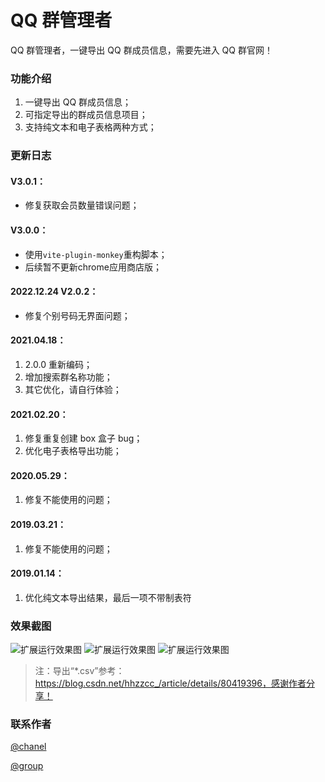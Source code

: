 # QQ 群管理者

QQ 群管理者，一键导出 QQ 群成员信息，需要先进入 QQ 群官网！

### 功能介绍

1. 一键导出 QQ 群成员信息；
2. 可指定导出的群成员信息项目；
3. 支持纯文本和电子表格两种方式；

### 更新日志

#### V3.0.1：
- 修复获取会员数量错误问题；

#### V3.0.0：
- 使用```vite-plugin-monkey```重构脚本；
- 后续暂不更新chrome应用商店版；

#### 2022.12.24 V2.0.2：
-   修复个别号码无界面问题；

#### 2021.04.18：
1. 2.0.0 重新编码；
2. 增加搜索群名称功能；
3. 其它优化，请自行体验；

#### 2021.02.20：
1. 修复重复创建 box 盒子 bug；
2. 优化电子表格导出功能；

#### 2020.05.29：
1. 修复不能使用的问题；

#### 2019.03.21：
1. 修复不能使用的问题；

#### 2019.01.14：
1. 优化纯文本导出结果，最后一项不带制表符

### 效果截图

![扩展运行效果图](https://raw.githubusercontent.com/bmqy/qq-group-manager/master/images/20181221125740.png)
![扩展运行效果图](https://raw.githubusercontent.com/bmqy/qq-group-manager/master/images/20181221125812.png)
![扩展运行效果图](https://raw.githubusercontent.com/bmqy/qq-group-manager/master/images/20181221125832.png)

> 注：导出“\*.csv”参考：https://blog.csdn.net/hhzzcc_/article/details/80419396，感谢作者分享！

### 联系作者

[@chanel](https://t.me/tcbmqy)

[@group](https://t.me/tgbmqy)
